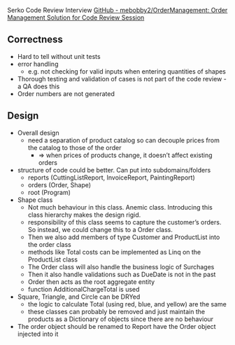 Serko Code Review Interview
[GitHub - mebobby2/OrderManagement: Order Management Solution for Code Review Session](https://github.com/mebobby2/OrderManagement)

## Correctness
* Hard to tell without unit tests
* error handling
	* e.g. not checking for valid inputs when entering quantities of shapes
* Thorough testing and validation of cases is not part of the code review - a QA does this
* Order numbers are not generated

## Design
* Overall design
	* need a separation of product catalog so can decouple prices from the catalog to those of the order
		* => when prices of products change, it doesn’t affect existing orders
* structure of code could be better. Can put into subdomains/folders
	* reports (CuttingListReport, InvoiceReport, PaintingReport)
	* orders (Order, Shape)
	* root (Program)
* Shape class
	* Not much behaviour in this class. Anemic class. Introducing this class hierarchy makes the design rigid. 
	* responsibility of this class seems to capture the customer’s orders. So instead, we could change this to a Order class.
	* Then we also add members of type Customer and ProductList into the order class
	* methods like Total costs can be implemented as Linq on the ProductList class
	* The Order class will also handle the business logic of Surchages
	* Then it also handle validations such as DueDate is not in the past
	* Order then acts as the root aggregate entity 
	* function AdditionalChargeTotal is used
* Square, Triangle, and Circle can be DRYed 
	* the logic to calculate Total (using red, blue, and yellow) are the same
	* these classes can probably be removed and just maintain the products as a Dictionary of objects since there are no behaviour
* The order object should be renamed to Report have the Order object injected into it

